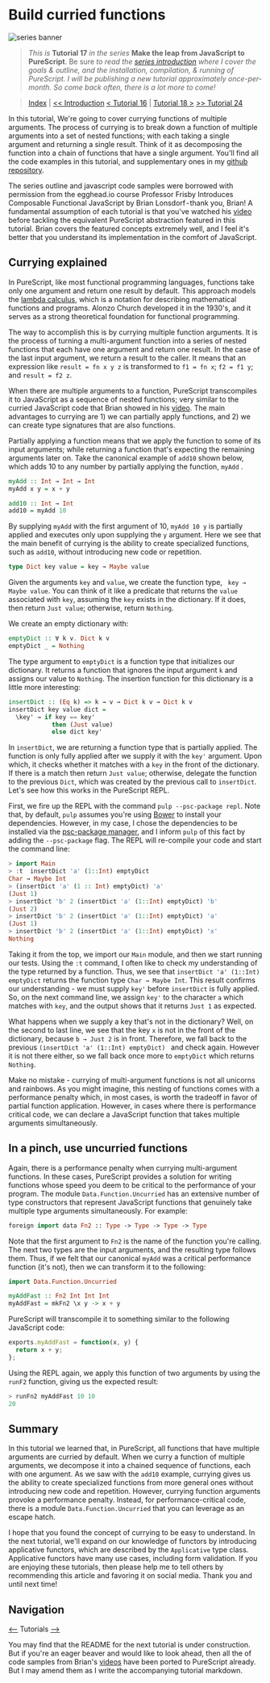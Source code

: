 # Build curried functions

![series banner](../resources/glitched-abstract.jpg)

> *This is* **Tutorial 17** *in the series* **Make the leap from JavaScript to PureScript**. Be sure
> *to read the [series introduction](https://github.com/adkelley/javascript-to-purescript) where I cover the goals & outline, and the installation,*
> *compilation, & running of PureScript. I will be publishing a new tutorial approximately*
> *once-per-month. So come back often, there is a lot more to come!*

> [Index](https://github.com/adkelley/javascript-to-purescript/tree/master/index.md) | [<< Introduction](https://github.com/adkelley/javascript-to-purescript/blob/master/README.md) [< Tutorial 16](https://github.com/adkelley/javascript-to-purescript/tree/master/tut16) | [Tutorial 18 >](https://github.com/adkelley/javascript-to-purescript/tree/master/tut18) [>> Tutorial 24](https://github.com/adkelley/javascript-to-purescript/tree/master/tut24)

In this tutorial, We're going to cover currying functions of multiple arguments.  The process of currying is to break down a function of multiple arguments into a set of nested functions; with each taking a single argument and returning a single result.  Think of it as decomposing the function into a chain of functions that have a single argument.  You'll find all the code examples in this tutorial, and supplementary ones in my [github repository](https://github.com/adkelley/javascript-to-purescript/tree/master/tut17).

The series outline and javascript code samples were borrowed with permission from the egghead.io course Professor Frisby Introduces Composable Functional JavaScript by Brian Lonsdorf - thank you, Brian! A fundamental assumption of each tutorial is that you've watched his [video](https://egghead.io/lessons/javascript-currying-with-examples) before tackling the equivalent PureScript abstraction featured in this tutorial. Brian covers the featured concepts extremely well, and I feel it's better that you understand its implementation in the comfort of JavaScript.

## Currying explained
In PureScript, like most functional programming languages, functions take only one argument and return one result by default. This approach models the [lambda calculus](https://en.wikipedia.org/wiki/Lambda_calculus), which is a notation for describing mathematical functions and programs.  Alonzo Church developed it in the 1930's, and it serves as a strong theoretical foundation for functional programming.

The way to accomplish this is by currying multiple function arguments. It is the process of turning a multi-argument function into a series of nested functions that each have one argument and return one result.  In the case of the last input argument, we return a result to the caller.  It means that an expression like `result = fn x y z` is transformed to `f1 = fn x`; `f2 = f1 y`; and `result = f2 z`.

When there are multiple arguments to a function, PureScript transcompiles it to JavaScript as a sequence of nested functions; very similar to the curried JavaScript code that Brian showed in his [video](https://egghead.io/lessons/javascript-currying-with-examples).  The main advantages to currying are 1) we can partially apply functions, and 2) we can create type signatures that are also functions.  

Partially applying a function means that we apply the function to some of its input arguments; while returning a function that's expecting the remaining arguments later on. Take the canonical example of `add10` shown below, which adds 10 to any number by partially applying the function, `myAdd` .  
```haskell
myAdd :: Int → Int → Int
myAdd x y = x + y

add10 :: Int → Int
add10 = myAdd 10
```
By supplying `myAdd` with the first argument of 10, `myAdd 10 y` is partially applied and executes only upon supplying the `y` argument.  Here we see that the main benefit of currying is the ability to create specialized functions, such as `add10`, without introducing new code or repetition.

```haskell
type Dict key value = key → Maybe value
```
Given the arguments `key` and `value`, we create the function type, ` key → Maybe value`.  You can think of it like a predicate that returns the `value` associated with `key`, assuming the `key` exists in the dictionary.  If it does, then return `Just value`; otherwise, return `Nothing`.

We create an empty dictionary with:
```haskell
emptyDict :: ∀ k v. Dict k v
emptyDict _ = Nothing
```
The type argument to `emptyDict` is a function type that initializes our dictionary.  It returns a function that ignores the input argument `k` and assigns our value to `Nothing`.  The insertion function for this dictionary is a little more interesting:
```haskell
insertDict :: (Eq k) => k → v → Dict k v → Dict k v
insertDict key value dict =
  \key' → if key == key'
            then (Just value)
            else dict key'
```
In `insertDict`, we are returning a function type that is partially applied.  The function is only fully applied after we supply it with the `key'` argument.  Upon which, it checks whether it matches with a `key` in the front of the dictionary.  If there is a match then return `Just value`; otherwise, delegate the function to the previous `Dict`, which was created by the previous call to `insertDict`.  Let's see how this works in the PureScript REPL.  

First, we fire up the REPL with the command `pulp --psc-package repl`.  Note that, by default, `pulp` assumes you're using [Bower](https://bower.io/)  to install your dependencies.  However, in my case, I chose the dependencies to be installed via the [psc-package manager](https://github.com/purescript/psc-package), and I inform `pulp` of this fact by adding the `--psc-package` flag. The REPL will re-compile your code and start the command line:

```haskell
> import Main
> :t  insertDict 'a' (1::Int) emptyDict
Char → Maybe Int
> (insertDict 'a' (1 :: Int) emptyDict) 'a'
(Just 1)
> insertDict 'b' 2 (insertDict 'a' (1::Int) emptyDict) 'b'
(Just 2)
> insertDict 'b' 2 (insertDict 'a' (1::Int) emptyDict) 'a'
(Just 1)
> insertDict 'b' 2 (insertDict 'a' (1::Int) emptyDict) 'x'
Nothing
```
Taking it from the top, we import our `Main`  module, and then we start running our tests.  Using the `:t` command, I often like to check my understanding of the type returned by a function. Thus, we see that `insertDict 'a' (1::Int) emptyDict` returns the function type `Char → Maybe Int`.  This result confirms our understanding - we must supply `key'` before `insertDict` is fully applied.  So, on the next command line, we assign `key'` to the character `a` which matches with `key`, and the output shows that it returns `Just 1` as expected.  

What happens when we supply a key that's not in the dictionary?  Well, on the second to last line, we see that the key `x` is not in the front of the dictionary, because `b → Just 2` is in front.  Therefore, we fall back to the previous `(insertDict 'a' (1::Int) emptyDict) ` and check again.  However it is not there either, so we fall back once more to `emptyDict` which returns `Nothing`.

Make no mistake - currying of multi-argument functions is not all unicorns and rainbows.  As you might imagine, this nesting of functions comes with a performance penalty which, in most cases, is worth the tradeoff in favor of partial function application.  However, in cases where there is performance critical code, we can declare a JavaScript function that takes multiple arguments simultaneously.

## In a pinch, use uncurried functions
Again, there is a performance penalty when currying multi-argument functions.  In these cases, PureScript provides a solution for writing functions whose speed you deem to be critical to the performance of your program.  The module `Data.Function.Uncurried` has an extensive number of type constructors that represent JavaScript functions that genuinely take multiple type arguments simultaneously.  For example:

```haskell
foreign import data Fn2 :: Type -> Type -> Type -> Type
```
Note that the first argument to `Fn2` is the name of the function you're calling.  The next two types are the input arguments, and the resulting type follows them.  Thus, if we felt that our canonical `myAdd` was a critical performance function (it's not), then we can transform it to the following:
```haskell
import Data.Function.Uncurried

myAddFast :: Fn2 Int Int Int
myAddFast = mkFn2 \x y -> x + y
```
PureScript will transcompile it to something similar to the following JavaScript code:
```javascript
exports.myAddFast = function(x, y) {
  return x + y;
};
```
Using the REPL again, we apply this function of two arguments by using the `runF2` function, giving us the expected result:

```haskell
> runFn2 myAddFast 10 10
20
```

## Summary
In this tutorial we learned that, in PureScript, all functions that have multiple arguments are curried by default.  When we curry a function of multiple arguments, we decompose it into a chained sequence of functions, each with one argument.  As we saw with the `add10` example, currying gives us the ability to create specialized functions from more general ones without introducing new code and repetition.  However, currying function arguments provoke a performance penalty.  Instead, for performance-critical code, there is a module `Data.Function.Uncurried` that you can leverage as an escape hatch.

I hope that you found the concept of currying to be easy to understand. In the next tutorial, we'll expand on our knowledge of functors by introducing applicative functors, which are described by the `Applicative` type class.  Applicative functors have many use cases, including form validation.   If you are enjoying these tutorials, then please help me to tell others by recommending this article and favoring it on social media. Thank you and until next time!

## Navigation
[<--](https://github.com/adkelley/javascript-to-purescript/tree/master/tut16) Tutorials [-->](https://github.com/adkelley/javascript-to-purescript/tree/master/tut18)

You may find that the README for the next tutorial is under construction. But if you're an eager beaver and would like to look ahead, then all the of code samples from Brian's [videos](https://egghead.io/courses/professor-frisby-introduces-composable-functional-javascript) have been ported to PureScript already. But I may amend them as I write the accompanying tutorial markdown.  
